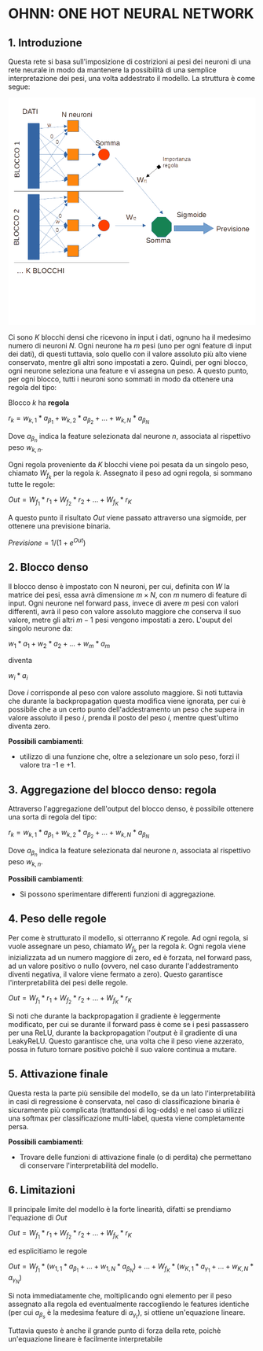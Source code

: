 # OHNN: ONE HOT NEURAL NETWORK

## 1. Introduzione

Questa rete si basa sull'imposizione di costrizioni ai pesi dei neuroni di una rete neurale in modo da mantenere la possibilità di una semplice interpretazione dei pesi, una volta addestrato il modello. La struttura è come segue:

![alt text](https://github.com/FedericoPavesi/ohnn_repo/blob/main/ohnn_network_explanation.png)

Ci sono $K$ blocchi densi che ricevono in input i dati, ognuno ha il medesimo numero di neuroni $N$. Ogni neurone ha $m$ pesi (uno per ogni feature di input dei dati), di questi tuttavia, solo quello con il valore assoluto più alto viene conservato, mentre gli altri sono impostati a zero. Quindi, per ogni blocco, ogni neurone seleziona una feature e vi assegna un peso. A questo punto, per ogni blocco, tutti i neuroni sono sommati in modo da ottenere una regola del tipo:

Blocco $k$ ha __regola__

$r_k = w_{k,1} * a_{\beta_1} + w_{k,2} * a_{\beta_2} + ... + w_{k,N} * a_{\beta_N}$

Dove $a_{\beta_n}$ indica la feature selezionata dal neurone $n$, associata al rispettivo peso $w_{k,n}$.

Ogni regola proveniente da $K$ blocchi viene poi pesata da un singolo peso, chiamato $W_{f_k}$ per la regola $k$. Assegnato il peso ad ogni regola, si sommano tutte le regole:

$Out = W_{f_1} * r_1 + W_{f_2} * r_2 + ... + W_{f_K} * r_K$

A questo punto il risultato $Out$ viene passato attraverso una sigmoide, per ottenere una previsione binaria.

$Previsione = 1/(1 + e^{Out})$



## 2. Blocco denso

Il blocco denso è impostato con N neuroni, per cui, definita con $W$ la matrice dei pesi, essa avrà dimensione $m \times N$, con $m$ numero di feature di input. Ogni neurone nel forward pass, invece di avere $m$ pesi con valori differenti, avrà il peso con valore assoluto maggiore che conserva il suo valore, metre gli altri $m-1$ pesi vengono impostati a zero. L'ouput del singolo neurone da:

$w_1 * a_1 + w_2 * a_2 + ... + w_m * a_m$

diventa

$w_i*a_i$

Dove $i$ corrisponde al peso con valore assoluto maggiore. Si noti tuttavia che durante la backpropagation questa modifica viene ignorata, per cui è possibile che a un certo punto dell'addestramento un peso che supera in valore assoluto il peso $i$, prenda il posto del peso $i$, mentre quest'ultimo diventa zero. 

__Possibili cambiamenti__:
  - utilizzo di una funzione che, oltre a selezionare un solo peso, forzi il valore tra -1 e +1. 

## 3. Aggregazione del blocco denso: regola

Attraverso l'aggregazione dell'output del blocco denso, è possibile ottenere una sorta di regola del tipo:

$r_k = w_{k,1} * a_{\beta_1} + w_{k,2} * a_{\beta_2} + ... + w_{k,N} * a_{\beta_N}$

Dove $a_{\beta_n}$ indica la feature selezionata dal neurone $n$, associata al rispettivo peso $w_{k,n}$.

__Possibili cambiamenti__:
  - Si possono sperimentare differenti funzioni di aggregazione.

## 4. Peso delle regole

Per come è strutturato il modello, si otterranno $K$ regole. Ad ogni regola, si vuole assegnare un peso, chiamato $W_{f_k}$ per la regola $k$. Ogni regola viene inizializzata ad un numero maggiore di zero, ed è forzata, nel forward pass, ad un valore positivo o nullo (ovvero, nel caso durante l'addestramento diventi negativa, il valore viene fermato a zero). Questo garantisce l'interpretabilità dei pesi delle regole. 

$Out = W_{f_1} * r_1 + W_{f_2} * r_2 + ... + W_{f_K} * r_K$

Si noti che durante la backpropagation il gradiente è leggermente modificato, per cui se durante il forward pass è come se i pesi passassero per una ReLU, durante la backpropagation l'output è il gradiente di una LeakyReLU. Questo garantisce che, una volta che il peso viene azzerato, possa in futuro tornare positivo poichè il suo valore continua a mutare.


## 5. Attivazione finale

Questa resta la parte più sensibile del modello, se da un lato l'interpretabilità in casi di regressione è conservata, nel caso di classificazione binaria è sicuramente più complicata (trattandosi di log-odds) e nel caso si utilizzi una softmax per classificazione multi-label, questa viene completamente persa.

__Possibili cambiamenti__:
  - Trovare delle funzioni di attivazione finale (o di perdita) che permettano di conservare l'interpretabilità del modello.

## 6. Limitazioni

Il principale limite del modello è la forte linearità, difatti se prendiamo l'equazione di $Out$

$Out = W_{f_1} * r_1 + W_{f_2} * r_2 + ... + W_{f_K} * r_K$

ed esplicitiamo le regole

$Out = W_{f_1} * (w_{1,1} * a_{\beta_1} + ... + w_{1,N} * a_{\beta_N}) + ... + W_{f_K} * (w_{K,1} * a_{\gamma_1} + ... + w_{K,N} * a_{\gamma_N})$

Si nota immediatamente che, moltiplicando ogni elemento per il peso assegnato alla regola ed eventualmente raccogliendo le features identiche (per cui $a_{\beta_s}$ è la medesima feature di $a_{\gamma_t}$), si ottiene un'equazione lineare.

Tuttavia questo è anche il grande punto di forza della rete, poichè un'equazione lineare è facilmente interpretabile

